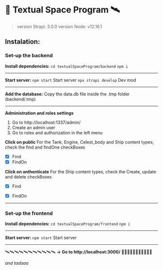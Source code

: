 # 🚀 Textual Space Program 🛰️

> version Strapi: 3.0.0
> version Node: v12.16.1
## Instalation:
### Set-up the backend  
**Install dependencies:**
`cd textualSpaceProgram/backend`
`npm i`

***

**Start server:**
`npm start`  Start server
`npx strapi develop`  Dev mod
***
 
**Add the database:**
Copy the data.db file inside the .tmp folder (backend/.tmp)
***

**Administration and roles settings**
1. Go to http://localhost:1337/admin/
2. Create an admin user
3. Go to roles and authorization in the left menu

**Click on public**
For the Tank, Engine, Celest_body and Ship content types, check the find and findOne checkBoxes
- [x] Find
- [x] FindOn
  
**Click on anthenticate**
For the Ship content types, check the Create, update and delete checkBoxes
- [x] Find
- [x] FindOn


 ***
  

### Set-up the frontend

**Install dependencies:**
`cd textualSpaceProgram/frontend`
`npm i`
***

**Start server:**
`npm start`  Start server
***
🛰️🛰️🛰️🛰️🛰️🛰️🛰️🛰️🛰️🛰️🛰️
**→ Go to http://localhost:3000/**
🚀🚀🚀🚀🚀🚀🚀🚀🚀🚀🚀
 
*and tadaaa*
